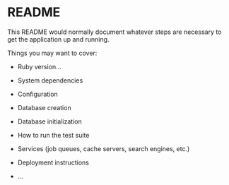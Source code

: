 # README

This README would normally document whatever steps are necessary to get the
application up and running.

Things you may want to cover:

* Ruby version...

* System dependencies

* Configuration

* Database creation

* Database initialization

* How to run the test suite

* Services (job queues, cache servers, search engines, etc.)

* Deployment instructions

* ...
